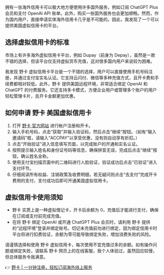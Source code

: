 拥有一张海外信用卡可以极大地方便使用许多国外服务，例如订阅 ChatGPT Plus 会员和支付 OpenAI API 账单。此外，购买一些国外服务也会更加顺畅。然而，作为国内用户，直接申请实体海外信用卡几乎是不可能的。因此，我发现了一个可以提供美国虚拟信用卡的平台。

## 选择虚拟信用卡的标准

市场上有许多海外虚拟信用卡平台，例如 Dupay（前身为 Depay），虽然是一款不错的选择，但该平台仅支持虚拟货币充值，这对很多国内用户来说较为困难。

我发现 野卡 虚拟信用卡平台是一个不错的选择，用户可以直接使用手机号码注册，并通过支付宝实名认证。它支持云闪付、微信等多种充值方式，且开卡费和手续费都相对较低。此外，野卡 提供美国远程环境，非常适合绑定 OpenAI 和 ChatGPT 的付费服务。它还支持多卡模式，方便企业用户或管理多个账户的用户轻松管理卡片，且开卡金额更加优惠。

## 如何申请 野卡 美国虚拟信用卡

1. 打开 [野卡 官方网站](https://bit.ly/bewildcard) 进行帐户注册和开卡。
2. 输入手机号码，点击“获取”并输入验证码，然后点击“继续”按钮。（如有“输入邀请码”框，请输入“ACCPAY”以享受优惠，没有则自动享有折扣。）
3. 点击“开始验证”进入信息填写页面，以完成账户的开通和实名认证。
4. 按照提示输入姓名和身份证号码等信息，确保拼音无误，完成后点击“继续”按钮，确认姓名全称。
5. 使用支付宝扫描页面中的二维码进行人脸验证，验证成功后点击“已验证”进入支付环节。
6. 仔细阅读所有权益、注销政策及收费明细，若无疑问则点击“去支付”完成开卡费用的支付，支付成功后即可开通美国虚拟信用卡。

## 虚拟信用卡使用须知

- 野卡 实质上是一种虚拟借记卡，开卡后余额为 0，充值后才能进行支付，确保在订阅或支付前完成充值。
- 在将 野卡 绑定 OpenAI 或开通 ChatGPT Plus 会员时，请利用 野卡 提供的“远程环境”登录并绑定账号。切记未充值前勿进行绑定，因为绑定信用卡时平台将进行扣费验证，余额为零可能导致绑定失败，增加消费失败的风险。

请谨慎选择和使用 野卡 虚拟信用卡，每次使用不宜充值过多的余额。如有操作问题或绑定失败，请联系 野卡 网页上的在线客服，我个人体验过，虽然回应较慢，但总体服务令我满意。

👉 [野卡 | 一分钟注册，轻松订阅海外线上服务](https://bit.ly/bewildcard)